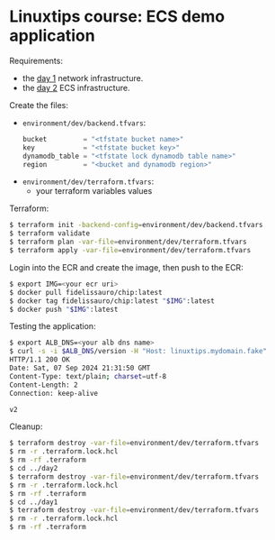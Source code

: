 # Linuxtips course: ECS demo application

Requirements:

* the [day 1](../day1/README.md) network infrastructure.
* the [day 2](../day2/README.md) ECS infrastructure.


Create the files:
* `environment/dev/backend.tfvars`:
  ```tf
  bucket         = "<tfstate bucket name>"
  key            = "<tfstate bucket key>"
  dynamodb_table = "<tfstate lock dynamodb table name>"
  region         = "<bucket and dynamodb region>"
  ```
* `environment/dev/terraform.tfvars`:
  * your terraform variables values

Terraform:

```bash
$ terraform init -backend-config=environment/dev/backend.tfvars
$ terraform validate
$ terraform plan -var-file=environment/dev/terraform.tfvars
$ terraform apply -var-file=environment/dev/terraform.tfvars
```

Login into the ECR and create the image, then push to the ECR:

```bash
$ export IMG=<your ecr uri>
$ docker pull fidelissauro/chip:latest
$ docker tag fidelissauro/chip:latest "$IMG":latest
$ docker push "$IMG":latest
```

Testing the application:
```bash
$ export ALB_DNS=<your alb dns name>
$ curl -s -i $ALB_DNS/version -H "Host: linuxtips.mydomain.fake"
HTTP/1.1 200 OK
Date: Sat, 07 Sep 2024 21:31:50 GMT
Content-Type: text/plain; charset=utf-8
Content-Length: 2
Connection: keep-alive

v2
```

Cleanup:

```bash
$ terraform destroy -var-file=environment/dev/terraform.tfvars
$ rm -r .terraform.lock.hcl 
$ rm -rf .terraform
$ cd ../day2
$ terraform destroy -var-file=environment/dev/terraform.tfvars
$ rm -r .terraform.lock.hcl 
$ rm -rf .terraform
$ cd ../day1
$ terraform destroy -var-file=environment/dev/terraform.tfvars
$ rm -r .terraform.lock.hcl 
$ rm -rf .terraform
```

